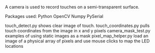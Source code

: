 A camera is used to record touches on a semi-transparent surface.

Packages used:
Python
OpenCV
Numpy
PySerial

touch_detect.py shows clear image of touch.
touch_coordinates.py pulls touch coordinates from the image in x and y pixels
camera_mask_test.py examples of using static images as a mask
pixel_map_helper.py load an image of a physical array of pixels and use mouse clicks to map the LED locations
